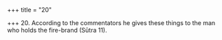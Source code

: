 +++
title = "20"

+++
20. According to the commentators he gives these things to the man who holds the fire-brand (Sūtra 11).
